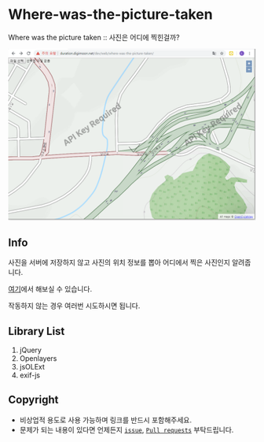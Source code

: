 # Where-was-the-picture-taken

Where was the picture taken :: 사진은 어디에 찍힌걸까?

![cover](./assets/cover.png)

## Info

사진을 서버에 저장하지 않고 사진의 위치 정보를 뽑아 어디에서 찍은 사진인지 알려줍니다.

[여기](http://duration.digimoon.net/dev/web/where-was-the-picture-taken/)에서 해보실 수 있습니다.

작동하지 않는 경우 여러번 시도하시면 됩니다.

## Library List

1. jQuery
2. Openlayers
3. jsOLExt
4. exif-js

## Copyright

- 비상업적 용도로 사용 가능하며 링크를 반드시 포함해주세요.
- 문제가 되는 내용이 있다면 언제든지 [`issue`](https://github.com/Sotaneum/Where-was-the-picture-taken/issues/new), [`Pull requests`](https://github.com/Sotaneum/Where-was-the-picture-taken/compare) 부탁드립니다.

